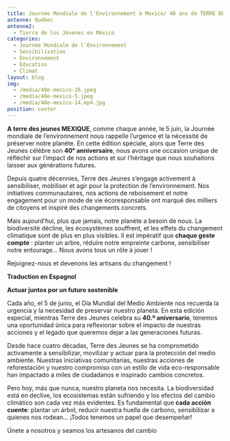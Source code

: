 ```yaml
---
title: Journée Mondiale de l'Environnement à Mexico/ 40 ans de TERRE DES JEUNES
antenne: Québec
antenne2:
  - Tierra de los Jóvenes en México
categories:
  - Journée Mondiale de l'Environnement
  - Sensibilisation
  - Environnement
  - Education
  - Climat
layout: blog
img:
  - /media/40e-mexico-26.jpeg
  - /media/40e-mexico-5.jpeg
  - /media/40e-mexico-14.mp4.jpg
position: center
---
```

**A terre des jeunes MEXIQUE**, comme chaque année, le 5 juin, la Journée mondiale de l’environnement nous rappelle l’urgence et la nécessité de préserver notre planète. En cette édition spéciale, alors que Terre des Jeunes célèbre son **40ᵉ anniversaire**, nous avons une occasion unique de réfléchir sur l’impact de nos actions et sur l’héritage que nous souhaitons laisser aux générations futures.  

Depuis quatre décennies, Terre des Jeunes s’engage activement à sensibiliser, mobiliser et agir pour la protection de l’environnement. Nos initiatives communautaires, nos actions de reboisement et notre engagement pour un mode de vie écoresponsable ont marqué des milliers de citoyens et inspiré des changements concrets.  

Mais aujourd’hui, plus que jamais, notre planète a besoin de nous. La biodiversité décline, les écosystèmes souffrent, et les effets du changement climatique sont de plus en plus visibles. Il est impératif que **chaque geste compte** : planter un arbre, réduire notre empreinte carbone, sensibiliser notre entourage… Nous avons tous un rôle à jouer !  

Rejoignez-nous et devenons les artisans du changement !



**T﻿raduction en Espagnol**

**Actuar juntos por un futuro sostenible**

Cada año, el 5 de junio, el Día Mundial del Medio Ambiente nos recuerda la urgencia y la necesidad de preservar nuestro planeta. En esta edición especial, mientras Terre des Jeunes celebra su **40.º aniversario**, tenemos una oportunidad única para reflexionar sobre el impacto de nuestras acciones y el legado que queremos dejar a las generaciones futuras.  

Desde hace cuatro décadas, Terre des Jeunes se ha comprometido activamente a sensibilizar, movilizar y actuar para la protección del medio ambiente. Nuestras iniciativas comunitarias, nuestras acciones de reforestación y nuestro compromiso con un estilo de vida eco-responsable han impactado a miles de ciudadanos e inspirado cambios concretos.  

Pero hoy, más que nunca, nuestro planeta nos necesita. La biodiversidad está en declive, los ecosistemas están sufriendo y los efectos del cambio climático son cada vez más evidentes. Es fundamental que **cada acción cuente**: plantar un árbol, reducir nuestra huella de carbono, sensibilizar a quienes nos rodean… ¡Todos tenemos un papel que desempeñar!  

Únete a nosotros y seamos los artesanos del cambio